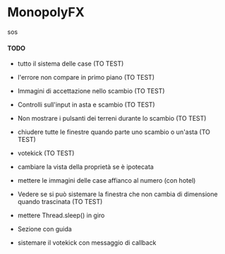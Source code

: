 # MonopolyFX

sos

#### TODO

- tutto il sistema delle case (TO TEST)
- l'errore non compare in primo piano (TO TEST)
- Immagini di accettazione nello scambio (TO TEST)
- Controlli sull'input in asta e scambio (TO TEST)
- Non mostrare i pulsanti dei terreni durante lo scambio (TO TEST)
- chiudere tutte le finestre quando parte uno scambio o un'asta (TO TEST)
- votekick (TO TEST)


- cambiare la vista della proprietà se è ipotecata
- mettere le immagini delle case affianco al numero (con hotel)
- Vedere se si può sistemare la finestra che non cambia di dimensione quando trascinata (TO TEST)
- mettere Thread.sleep() in giro
- Sezione con guida


- sistemare il votekick con messaggio di callback